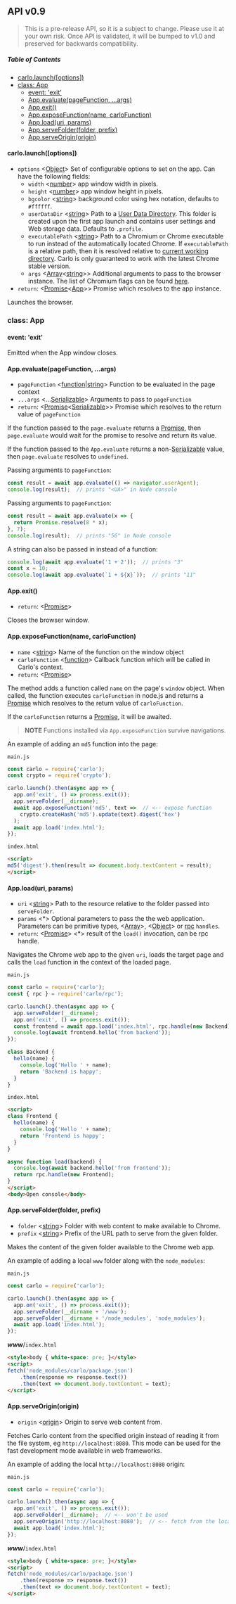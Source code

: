 ## API v0.9

> This is a pre-release API, so it is a subject to change. Please use it at your own risk. Once API is validated, it will be bumped to v1.0 and preserved for backwards compatibility.

##### Table of Contents

- [carlo.launch([options])](#carlolaunchoptions)
- [class: App](#class-app)
  * [event: 'exit'](#event-exit)
  * [App.evaluate(pageFunction, ...args)](#appevaluatepagefunction-args)
  * [App.exit()](#appexit)
  * [App.exposeFunction(name, carloFunction)](#appexposefunctionname-carlofunction)
  * [App.load(uri, params)](#apploaduri-params)
  * [App.serveFolder(folder, prefix)](#appservefolderfolder-prefix)
  * [App.serveOrigin(origin)](#appserveoriginorigin)

#### carlo.launch([options])
- `options` <[Object]>  Set of configurable options to set on the app. Can have the following fields:
  - `width` <[number]> app window width in pixels.
  - `height` <[number]> app window height in pixels.
  - `bgcolor` <[string]> background color using hex notation, defaults to `#ffffff`.
  - `userDataDir` <[string]> Path to a [User Data Directory](https://chromium.googlesource.com/chromium/src/+/master/docs/user_data_dir.md). This folder is created upon the first app launch and contains user settings and Web storage data. Defaults to `.profile`.
  - `executablePath` <[string]> Path to a Chromium or Chrome executable to run instead of the automatically located Chrome. If `executablePath` is a relative path, then it is resolved relative to [current working directory](https://nodejs.org/api/process.html#process_process_cwd). Carlo is only guaranteed to work with the latest Chrome stable version.
  - `args` <[Array]<[string]>> Additional arguments to pass to the browser instance. The list of Chromium flags can be found [here](https://peter.sh/experiments/chromium-command-line-switches/).
- `return`: <[Promise]<[App]>> Promise which resolves to the app instance.

Launches the browser.

### class: App

#### event: 'exit'
Emitted when the App window closes.

#### App.evaluate(pageFunction, ...args)
- `pageFunction` <[function]|[string]> Function to be evaluated in the page context
- `...args` <...[Serializable]> Arguments to pass to `pageFunction`
- `return`: <[Promise]<[Serializable]>> Promise which resolves to the return value of `pageFunction`

If the function passed to the `page.evaluate` returns a [Promise], then `page.evaluate` would wait for the promise to resolve and return its value.

If the function passed to the `App.evaluate` returns a non-[Serializable] value, then `page.evaluate` resolves to `undefined`.

Passing arguments to `pageFunction`:
```js
const result = await app.evaluate(() => navigator.userAgent);
console.log(result);  // prints "<UA>" in Node console
```

Passing arguments to `pageFunction`:
```js
const result = await app.evaluate(x => {
  return Promise.resolve(8 * x);
}, 7);
console.log(result);  // prints "56" in Node console
```

A string can also be passed in instead of a function:
```js
console.log(await app.evaluate('1 + 2'));  // prints "3"
const x = 10;
console.log(await app.evaluate(`1 + ${x}`));  // prints "11"
```

#### App.exit()
- `return`: <[Promise]>

Closes the browser window.

#### App.exposeFunction(name, carloFunction)
- `name` <[string]> Name of the function on the window object
- `carloFunction` <[function]> Callback function which will be called in Carlo's context.
- `return`: <[Promise]>

The method adds a function called `name` on the page's `window` object.
When called, the function executes `carloFunction` in node.js and returns a [Promise] which resolves to the return value of `carloFunction`.

If the `carloFunction` returns a [Promise], it will be awaited.

> **NOTE** Functions installed via `App.exposeFunction` survive navigations.

An example of adding an `md5` function into the page:

`main.js`
```js
const carlo = require('carlo');
const crypto = require('crypto');

carlo.launch().then(async app => {
  app.on('exit', () => process.exit());
  app.serveFolder(__dirname);
  await app.exposeFunction('md5', text =>  // <-- expose function
    crypto.createHash('md5').update(text).digest('hex')
  );
  await app.load('index.html');
});
```

`index.html`
```html
<script>
md5('digest').then(result => document.body.textContent = result);
</script>
```

#### App.load(uri, params)
- `uri` <[string]> Path to the resource relative to the folder passed into `serveFolder`.
- `params` <*> Optional parameters to pass the the web application. Parameters can be
primitive types, <[Array]>, <[Object]> or [rpc](https://github.com/GoogleChromeLabs/carlo/blob/master/rpc/rpc.md) `handles`.
- `return`: <[Promise]> <*> result of the `load()` invocation, can be rpc handle.

Navigates the Chrome web app to the given `uri`, loads the target page and calls the `load`
function in the context of the loaded page.

`main.js`
```js
const carlo = require('carlo');
const { rpc } = require('carlo/rpc');

carlo.launch().then(async app => {
  app.serveFolder(__dirname);
  app.on('exit', () => process.exit());
  const frontend = await app.load('index.html', rpc.handle(new Backend));
  console.log(await frontend.hello('from backend'));
});

class Backend {
  hello(name) {
    console.log('Hello ' + name);
    return 'Backend is happy';
  }
}
```

`index.html`
```html
<script>
class Frontend {
  hello(name) {
    console.log('Hello ' + name);
    return 'Frontend is happy';
  }
}

async function load(backend) {
  console.log(await backend.hello('from frontend'));
  return rpc.handle(new Frontend);
}
</script>
<body>Open console</body>
```

#### App.serveFolder(folder, prefix)
- `folder` <[string]> Folder with web content to make available to Chrome.
- `prefix` <[string]> Prefix of the URL path to serve from the given folder.

Makes the content of the given folder available to the Chrome web app.

An example of adding a local `www` folder along with the `node_modules`:

`main.js`
```js
const carlo = require('carlo');

carlo.launch().then(async app => {
  app.on('exit', () => process.exit());
  app.serveFolder(__dirname + '/www');
  app.serveFolder(__dirname + '/node_modules', 'node_modules');
  await app.load('index.html');
});
```
***www***/`index.html`
```html
<style>body { white-space: pre; }</style>
<script>
fetch('node_modules/carlo/package.json')
    .then(response => response.text())
    .then(text => document.body.textContent = text);
</script>
```

#### App.serveOrigin(origin)
- `origin` <[origin]> Origin to serve web content from.

Fetches Carlo content from the specified origin instead of reading it from the
file system, eg `http://localhost:8080`.
This mode can be used for the fast development mode available in web frameworks.

An example of adding the local `http://localhost:8080` origin:

`main.js`
```js
const carlo = require('carlo');

carlo.launch().then(async app => {
  app.on('exit', () => process.exit());
  app.serveFolder(__dirname);  // <-- won't be used
  app.serveOrigin('http://localhost:8080');  // <-- fetch from the local server
  await app.load('index.html');
});
```
***www***/`index.html`
```html
<style>body { white-space: pre; }</style>
<script>
fetch('node_modules/carlo/package.json')
    .then(response => response.text())
    .then(text => document.body.textContent = text);
</script>
```

[App]: #class-app
[Array]: https://developer.mozilla.org/en-US/docs/Web/JavaScript/Reference/Global_Objects/Array "Array"
[Buffer]: https://nodejs.org/api/buffer.html#buffer_class_buffer "Buffer"
[Object]: https://developer.mozilla.org/en-US/docs/Web/JavaScript/Reference/Global_Objects/Object "Object"
[Promise]: https://developer.mozilla.org/en-US/docs/Web/JavaScript/Reference/Global_Objects/Promise "Promise"
[Serializable]: https://developer.mozilla.org/en-US/docs/Web/JavaScript/Reference/Global_Objects/JSON/stringify#Description "Serializable"
[boolean]: https://developer.mozilla.org/en-US/docs/Web/JavaScript/Data_structures#Boolean_type "Boolean"
[function]: https://developer.mozilla.org/en-US/docs/Web/JavaScript/Reference/Global_Objects/Function "Function"
[number]: https://developer.mozilla.org/en-US/docs/Web/JavaScript/Data_structures#Number_type "Number"
[origin]: https://developer.mozilla.org/en-US/docs/Glossary/Origin "Origin"
[string]: https://developer.mozilla.org/en-US/docs/Web/JavaScript/Data_structures#String_type "String"
